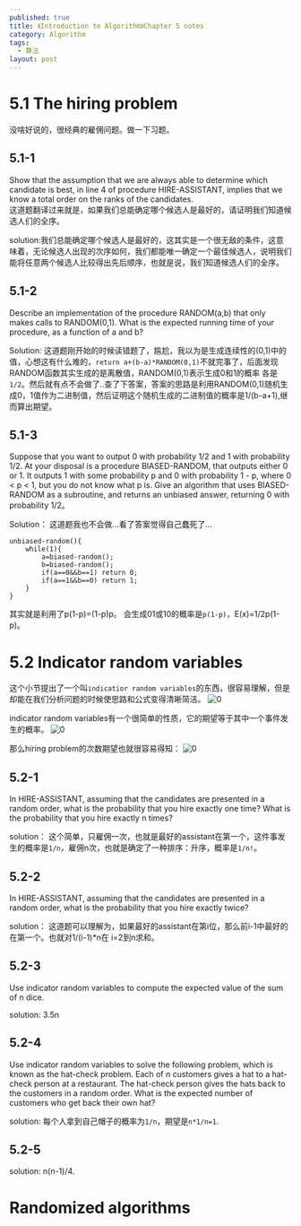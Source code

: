 ```yaml
---
published: true
title: 《Introduction to Algorithm》Chapter 5 notes
category: Algorithm
tags: 
  - 算法
layout: post
---
```


# 5.1 The hiring problem

没啥好说的，很经典的雇佣问题。做一下习题。

## 5.1-1

Show that the assumption that we are always able to determine which candidate is best, in line 4 of procedure HIRE-ASSISTANT, implies that we know a total order on the ranks of the candidates.  
这道题翻译过来就是，如果我们总能确定哪个候选人是最好的，请证明我们知道候选人们的全序。

solution:我们总能确定哪个候选人是最好的，这其实是一个很无敌的条件，这意味着，无论候选人出现的次序如何，我们都能唯一确定一个最佳候选人，说明我们能将任意两个候选人比较得出先后顺序，也就是说，我们知道候选人们的全序。

## 5.1-2 

Describe an implementation of the procedure RANDOM(a,b) that only makes calls to RANDOM(0,1). What is the expected running time of your procedure, as a function of a and b?

Solution:
这道题刚开始的时候读错题了，尴尬，我以为是生成连续性的(0,1)中的值，心想这有什么难的，`return a+(b-a)*RANDOM(0,1)`不就完事了，后面发现RANDOM函数其实生成的是离散值，RANDOM(0,1)表示生成0和1的概率
各是`1/2`。然后就有点不会做了..查了下答案，答案的思路是利用RANDOM(0,1)随机生成0，1值作为二进制值，然后证明这个随机生成的二进制值的概率是1/(b-a+1),继而算出期望。

## 5.1-3 
Suppose that you want to output 0 with probability 1/2 and 1 with probability 1/2. At your disposal is a procedure BIASED-RANDOM, that outputs either 0 or 1. It
outputs 1 with some probability p and 0 with probability 1 - p, where 0 < p < 1,
but you do not know what p is. Give an algorithm that uses BIASED-RANDOM
as a subroutine, and returns an unbiased answer, returning 0 with probability 1/2。

Solution：
这道题我也不会做...看了答案觉得自己蠢死了...

	unbiased-random(){
		while(1){
			a=biased-random();
			b=biased-random();
			if(a==0&&b==1) return 0;
			if(a==1&&b==0) return 1;
		}
	}

其实就是利用了p(1-p)=(1-p)p。
会生成01或10的概率是`p(1-p)`，E(x)=1/2p(1-p)。

# 5.2 Indicator random variables

这个小节提出了一个叫`indicatior random variables`的东西，很容易理解，但是却能在我们分析问题的时候使思路和公式变得清晰简洁。
![0](https://raw.githubusercontent.com/Logos23333/Logos23333.github.io/master/_posts/image/algorithm5/1.png)

indicator random variables有一个很简单的性质，它的期望等于其中一个事件发生的概率。
![0](https://raw.githubusercontent.com/Logos23333/Logos23333.github.io/master/_posts/image/algorithm5/2.png)

那么hiring problem的次数期望也就很容易得知：
![0](https://raw.githubusercontent.com/Logos23333/Logos23333.github.io/master/_posts/image/algorithm5/3.png)

## 5.2-1
In HIRE-ASSISTANT, assuming that the candidates are presented in a random order, what is the probability that you hire exactly one time? What is the probability
that you hire exactly n times?

solution：
这个简单，只雇佣一次，也就是最好的assistant在第一个，这件事发生的概率是`1/n`，雇佣n次，也就是确定了一种排序：升序，概率是`1/n!`。

## 5.2-2
In HIRE-ASSISTANT, assuming that the candidates are presented in a random order, what is the probability that you hire exactly twice?

solution：
这道题可以理解为，如果最好的assistant在第i位，那么前i-1中最好的在第一个。也就对1/(i-1)*n在 i=2到n求和。

## 5.2-3
Use indicator random variables to compute the expected value of the sum of n dice.

solution:
3.5n

## 5.2-4
Use indicator random variables to solve the following problem, which is known as
the hat-check problem. Each of n customers gives a hat to a hat-check person at a
restaurant. The hat-check person gives the hats back to the customers in a random
order. What is the expected number of customers who get back their own hat?

solution:
每个人拿到自己帽子的概率为`1/n`，期望是`n*1/n=1`.

## 5.2-5
solution: n(n-1)/4.

# Randomized algorithms





